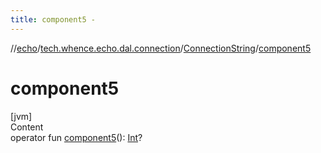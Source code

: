 ```yaml
---
title: component5 -
---
```

//[echo](../../index.md)/[tech.whence.echo.dal.connection](../index.md)/[ConnectionString](index.md)/[component5](component5.md)



# component5  
[jvm]  
Content  
operator fun [component5](component5.md)(): [Int](https://kotlinlang.org/api/latest/jvm/stdlib/kotlin/-int/index.html)?  



